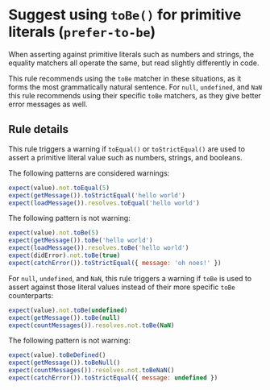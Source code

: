 # Suggest using `toBe()` for primitive literals (`prefer-to-be`)

When asserting against primitive literals such as numbers and strings, the
equality matchers all operate the same, but read slightly differently in code.

This rule recommends using the `toBe` matcher in these situations, as it forms
the most grammatically natural sentence. For `null`, `undefined`, and `NaN` this
rule recommends using their specific `toBe` matchers, as they give better error
messages as well.

## Rule details

This rule triggers a warning if `toEqual()` or `toStrictEqual()` are used to
assert a primitive literal value such as numbers, strings, and booleans.

The following patterns are considered warnings:

```javascript
expect(value).not.toEqual(5)
expect(getMessage()).toStrictEqual('hello world')
expect(loadMessage()).resolves.toEqual('hello world')
```

The following pattern is not warning:

```javascript
expect(value).not.toBe(5)
expect(getMessage()).toBe('hello world')
expect(loadMessage()).resolves.toBe('hello world')
expect(didError).not.toBe(true)
expect(catchError()).toStrictEqual({ message: 'oh noes!' })
```

For `null`, `undefined`, and `NaN`, this rule triggers a warning if `toBe` is
used to assert against those literal values instead of their more specific
`toBe` counterparts:

```javascript
expect(value).not.toBe(undefined)
expect(getMessage()).toBe(null)
expect(countMessages()).resolves.not.toBe(NaN)
```

The following pattern is not warning:

```javascript
expect(value).toBeDefined()
expect(getMessage()).toBeNull()
expect(countMessages()).resolves.not.toBeNaN()
expect(catchError()).toStrictEqual({ message: undefined })
```
